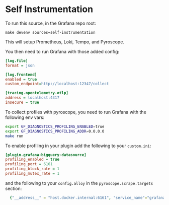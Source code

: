# Self Instrumentation

To run this source, in the Grafana repo root:

```
make devenv sources=self-instrumentation
```

This will setup Prometheus, Loki, Tempo, and Pyroscope.

You then need to run Grafana with those added config:

```ini
[log.file]
format = json

[log.frontend]
enabled = true
custom_endpoint=http://localhost:12347/collect

[tracing.opentelemetry.otlp]
address = localhost:4317
insecure = true
```

To collect profiles with pyroscope, you need to run Grafana with the following env vars:

```bash
export GF_DIAGNOSTICS_PROFILING_ENABLED=true
export GF_DIAGNOSTICS_PROFILING_ADDR=0.0.0.0
make run
```

To enable profiling in your plugin add the following to your `custom.ini`:

```ini
[plugin.grafana-bigquery-datasource]
profiling_enabled = true
profiling_port = 6161
profiling_block_rate = 1
profiling_mutex_rate = 1
```

and the following to your `config.alloy` in the `pyroscope.scrape.targets` section:

```yaml
  {"__address__" = "host.docker.internal:6161", "service_name"="grafana-bigquery-datasource"},
```
